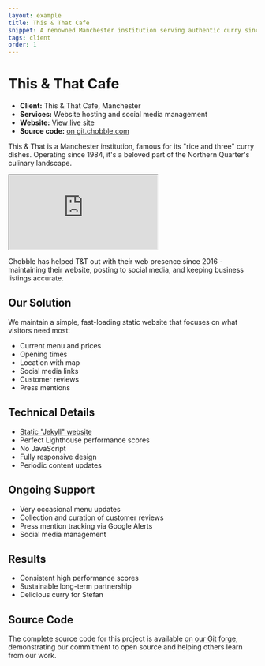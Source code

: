 ```yaml
---
layout: example
title: This & That Cafe
snippet: A renowned Manchester institution serving authentic curry since 1984
tags: client
order: 1
---
```


# This & That Cafe

- **Client:** This & That Cafe, Manchester
- **Services:** Website hosting and social media management
- **Website:** [View live site](https://thisandthatcafe.co.uk)
- **Source code:** [on git.chobble.com](https://git.chobble.com/hosted-by-chobble/this-and-that)

This & That is a Manchester institution, famous for its "rice and three" curry dishes. Operating since 1984, it's a beloved part of the Northern Quarter's culinary landscape.

<iframe src="https://thisandthatcafe.co.uk"></iframe>

Chobble has helped T&T out with their web presence since 2016 - maintaining their website, posting to social media, and keeping business listings accurate.

## Our Solution

We maintain a simple, fast-loading static website that focuses on what visitors need most:

- Current menu and prices
- Opening times
- Location with map
- Social media links
- Customer reviews
- Press mentions

## Technical Details

- [Static "Jekyll" website](/services/static-websites/)
- Perfect Lighthouse performance scores
- No JavaScript
- Fully responsive design
- Periodic content updates

## Ongoing Support

- Very occasional menu updates
- Collection and curation of customer reviews
- Press mention tracking via Google Alerts
- Social media management

## Results

- Consistent high performance scores
- Sustainable long-term partnership
- Delicious curry for Stefan

## Source Code

The complete source code for this project is available [on our Git forge](https://git.chobble.com/hosted-by-chobble/this-and-that), demonstrating our commitment to open source and helping others learn from our work.
